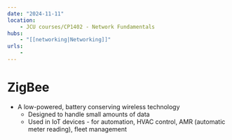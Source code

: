 ```yaml
---
date: "2024-11-11"
location: 
    - JCU courses/CP1402 - Network Fundamentals
hubs: 
    - "[[networking|Networking]]"
urls:
    - 
---
```


# ZigBee
+ A low-powered, battery conserving wireless technology
    + Designed to handle small amounts of data
    + Used in IoT devices - for automation, HVAC control, AMR (automatic meter reading), fleet management

